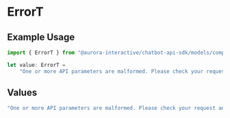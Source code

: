 # ErrorT

## Example Usage

```typescript
import { ErrorT } from "@aurora-interactive/chatbot-api-sdk/models/components";

let value: ErrorT =
    "One or more API parameters are malformed. Please check your request and try again";
```

## Values

```typescript
"One or more API parameters are malformed. Please check your request and try again"
```